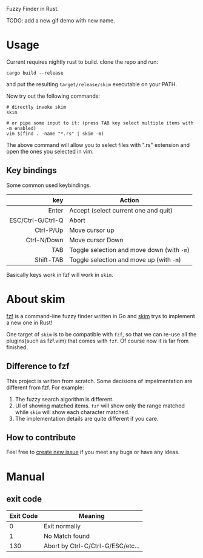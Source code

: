 Fuzzy Finder in Rust.

TODO: add a new gif demo with new name.

# Usage

Current requires nightly rust to build. clone the repo and run:

```
cargo build --release
```

and put the resulting `target/release/skim` executable on your PATH.

Now try out the following commands:

```
# directly invoke skim
skim

# or pipe some input to it: (press TAB key select multiple items with -m enabled)
vim $(find . -name "*.rs" | skim -m)
```
The above command will allow you to select files with ".rs" extension and open
the ones you selected in vim.

## Key bindings

Some common used keybindings.

| key | Action |
|---:|---|
| Enter | Accept (select current one and quit)  |
| ESC/Ctrl-G/Ctrl-Q | Abort|
| Ctrl-P/Up | Move cursor up|
| Ctrl-N/Down | Move cursor Down|
| TAB | Toggle selection and move down (with `-m`)|
| Shift-TAB | Toggle selection and move up (with `-m`)|

Basically keys work in fzf will work in `skim`.

# About skim

[fzf](https://github.com/junegunn/fzf) is a command-line fuzzy finder written
in Go and [skim](https://github.com/lotabout/skim) trys to implement a new one
in Rust!

One target of `skim` is to be compatible with `fzf`, so that we can re-use
all the plugins(such as fzf.vim) that comes with `fzf`. Of course now it is
far from finished.

## Difference to fzf

This project is written from scratch. Some decisions of impelmentation are
different from fzf. For example:

1. The fuzzy search algorithm is different.
2. UI of showing matched items. `fzf` will show only the range matched while
   `skim` will show each character matched.
3. The implementation details are quite different if you care.

## How to contribute

Feel free to [create new
issue](https://github.com/lotabout/skim/issues/new) if you meet any bugs
or have any ideas.

# Manual

## exit code

| Exit Code | Meaning |
|---|---|
| 0 | Exit normally |
| 1 | No Match found |
| 130 | Abort by Ctrl-C/Ctrl-G/ESC/etc... |
